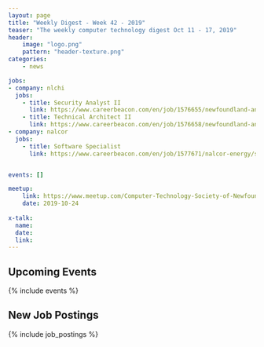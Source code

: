 ```yaml
---
layout: page
title: "Weekly Digest - Week 42 - 2019"
teaser: "The weekly computer technology digest Oct 11 - 17, 2019"
header:
    image: "logo.png"
    pattern: "header-texture.png"
categories:
    - news

jobs:
- company: nlchi
  jobs:
    - title: Security Analyst II
      link: https://www.careerbeacon.com/en/job/1576655/newfoundland-and-labrador-centre-for-health-information/security-analyst-ii/st-john-s
    - title: Technical Architect II
      link: https://www.careerbeacon.com/en/job/1576658/newfoundland-and-labrador-centre-for-health-information/technical-architect-ii/st-john-s
- company: nalcor
  jobs:
    - title: Software Specialist
      link: https://www.careerbeacon.com/en/job/1577671/nalcor-energy/software-specialist/st-john-s


events: []

meetup:
    link: https://www.meetup.com/Computer-Technology-Society-of-Newfoundland-and-Labrador/events/rpdzmpyznbgc/
    date: 2019-10-24
  
x-talk:
  name:
  date:
  link:
---
```


## Upcoming Events
{% include events %}

## New Job Postings
{% include job_postings %}
